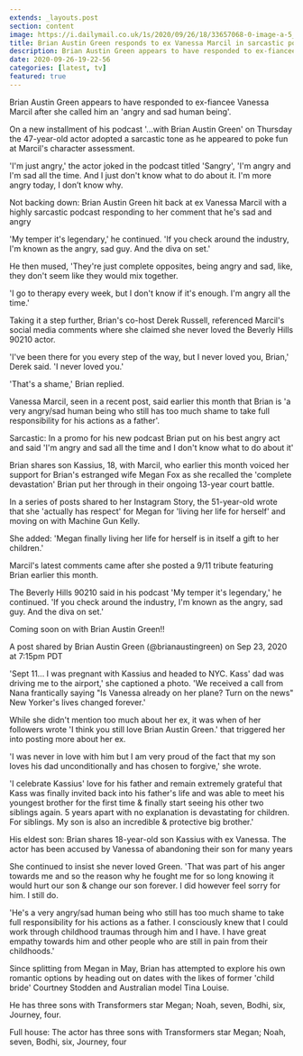 ```yaml
---
extends: _layouts.post
section: content
image: https://i.dailymail.co.uk/1s/2020/09/26/18/33657068-0-image-a-5_1601141922904.jpg 
title: Brian Austin Green responds to ex Vanessa Marcil in sarcastic podcast 
description: Brian Austin Green appears to have responded to ex-fiancee Vanessa Marcil after she called him an angry and sad human being. 
date: 2020-09-26-19-22-56 
categories: [latest, tv] 
featured: true 
--- 
```

Brian Austin Green appears to have responded to ex-fiancee Vanessa Marcil after she called him an 'angry and sad human being'.

On a new installment of his podcast '...with Brian Austin Green' on Thursday the 47-year-old actor adopted a sarcastic tone as he appeared to poke fun at Marcil's character assessment.

'I'm just angry,' the actor joked in the podcast titled 'Sangry', 'I'm angry and I'm sad all the time. And I just don't know what to do about it. I'm more angry today, I don’t know why.

Not backing down: Brian Austin Green hit back at ex Vanessa Marcil with a highly sarcastic podcast responding to her comment that he's sad and angry

'My temper it's legendary,' he continued. 'If you check around the industry, I'm known as the angry, sad guy. And the diva on set.'

He then mused, 'They're just complete opposites, being angry and sad, like, they don't seem like they would mix together.

'I go to therapy every week, but I don't know if it's enough. I'm angry all the time.'

Taking it a step further, Brian's co-host Derek Russell, referenced Marcil's social media comments where she claimed she never loved the Beverly Hills 90210 actor. 

'I've been there for you every step of the way, but I never loved you, Brian,' Derek said. 'I never loved you.'

'That's a shame,' Brian replied. 

Vanessa Marcil, seen in a recent post, said earlier this month that Brian is 'a very angry/sad human being who still has too much shame to take full responsibility for his actions as a father'.

Sarcastic: In a promo for his new podcast Brian put on his best angry act and said 'I'm angry and sad all the time and I don't know what to do about it'

Brian shares son Kassius, 18, with Marcil, who earlier this month voiced her support for Brian's estranged wife Megan Fox as she recalled the 'complete devastation' Brian put her through in their ongoing 13-year court battle.

In a series of posts shared to her Instagram Story, the 51-year-old wrote that she 'actually has respect' for Megan for 'living her life for herself' and moving on with Machine Gun Kelly.

She added: 'Megan finally living her life for herself is in itself a gift to her children.'

Marcil's latest comments came after she posted a 9/11 tribute featuring Brian earlier this month.

The Beverly Hills 90210 said in his podcast 'My temper it's legendary,' he continued. 'If you check around the industry, I'm known as the angry, sad guy. And the diva on set.'

 Coming soon on with Brian Austin Green!!

A post shared by  Brian Austin Green (@brianaustingreen) on Sep 23, 2020 at 7:15pm PDT

'Sept 11... I was pregnant with Kassius and headed to NYC. Kass' dad was driving me to the airport,' she captioned a photo. 'We received a call from Nana frantically saying "Is Vanessa already on her plane? Turn on the news" New Yorker's lives changed forever.'

While she didn't mention too much about her ex, it was when of her followers wrote 'I think you still love Brian Austin Green.' that triggered her into posting more about her ex.

'I was never in love with him but I am very proud of the fact that my son loves his dad unconditionally and has chosen to forgive,' she wrote.

'I celebrate Kassius' love for his father and remain extremely grateful that Kass was finally invited back into his father's life and was able to meet his youngest brother for the first time & finally start seeing his other two siblings again. 5 years apart with no explanation is devastating for children. For siblings. My son is also an incredible & protective big brother.'

His eldest son: Brian shares 18-year-old son Kassius with ex Vanessa. The actor has been accused by Vanessa of abandoning their son for many years

She continued to insist she never loved Green. 'That was part of his anger towards me and so the reason why he fought me for so long knowing it would hurt our son & change our son forever. I did however feel sorry for him. I still do. 

'He's a very angry/sad human being who still has too much shame to take full responsibility for his actions as a father. I consciously knew that I could work through childhood traumas through him and I have. I have great empathy towards him and other people who are still in pain from their childhoods.'

Since splitting from Megan in May, Brian has attempted to explore his own romantic options by heading out on dates with the likes of former 'child bride' Courtney Stodden and Australian model Tina Louise. 

He has three sons with Transformers star Megan; Noah, seven, Bodhi, six, Journey, four. 

Full house: The actor has three sons with Transformers star Megan; Noah, seven, Bodhi, six, Journey, four

